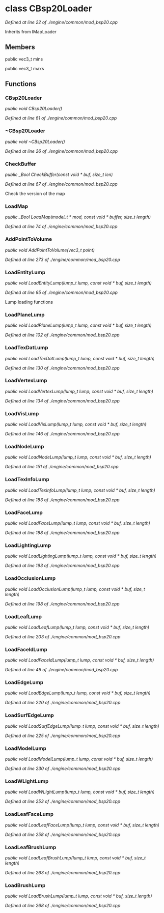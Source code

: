 # class CBsp20Loader

*Defined at line 22 of ./engine/common/mod_bsp20.cpp*

Inherits from IMapLoader



## Members

public vec3_t mins

public vec3_t maxs



## Functions

### CBsp20Loader

*public void CBsp20Loader()*

*Defined at line 61 of ./engine/common/mod_bsp20.cpp*

### ~CBsp20Loader

*public void ~CBsp20Loader()*

*Defined at line 26 of ./engine/common/mod_bsp20.cpp*

### CheckBuffer

*public _Bool CheckBuffer(const void * buf, size_t len)*

*Defined at line 67 of ./engine/common/mod_bsp20.cpp*

 Check the version of the map 

### LoadMap

*public _Bool LoadMap(model_t * mod, const void * buffer, size_t length)*

*Defined at line 74 of ./engine/common/mod_bsp20.cpp*

### AddPointToVolume

*public void AddPointToVolume(vec3_t point)*

*Defined at line 273 of ./engine/common/mod_bsp20.cpp*

### LoadEntityLump

*public void LoadEntityLump(lump_t lump, const void * buf, size_t length)*

*Defined at line 95 of ./engine/common/mod_bsp20.cpp*

 Lump loading functions 

### LoadPlaneLump

*public void LoadPlaneLump(lump_t lump, const void * buf, size_t length)*

*Defined at line 102 of ./engine/common/mod_bsp20.cpp*

### LoadTexDatLump

*public void LoadTexDatLump(lump_t lump, const void * buf, size_t length)*

*Defined at line 130 of ./engine/common/mod_bsp20.cpp*

### LoadVertexLump

*public void LoadVertexLump(lump_t lump, const void * buf, size_t length)*

*Defined at line 134 of ./engine/common/mod_bsp20.cpp*

### LoadVisLump

*public void LoadVisLump(lump_t lump, const void * buf, size_t length)*

*Defined at line 146 of ./engine/common/mod_bsp20.cpp*

### LoadNodeLump

*public void LoadNodeLump(lump_t lump, const void * buf, size_t length)*

*Defined at line 151 of ./engine/common/mod_bsp20.cpp*

### LoadTexInfoLump

*public void LoadTexInfoLump(lump_t lump, const void * buf, size_t length)*

*Defined at line 183 of ./engine/common/mod_bsp20.cpp*

### LoadFaceLump

*public void LoadFaceLump(lump_t lump, const void * buf, size_t length)*

*Defined at line 188 of ./engine/common/mod_bsp20.cpp*

### LoadLightingLump

*public void LoadLightingLump(lump_t lump, const void * buf, size_t length)*

*Defined at line 193 of ./engine/common/mod_bsp20.cpp*

### LoadOcclusionLump

*public void LoadOcclusionLump(lump_t lump, const void * buf, size_t length)*

*Defined at line 198 of ./engine/common/mod_bsp20.cpp*

### LoadLeafLump

*public void LoadLeafLump(lump_t lump, const void * buf, size_t length)*

*Defined at line 203 of ./engine/common/mod_bsp20.cpp*

### LoadFaceIdLump

*public void LoadFaceIdLump(lump_t lump, const void * buf, size_t length)*

*Defined at line 49 of ./engine/common/mod_bsp20.cpp*

### LoadEdgeLump

*public void LoadEdgeLump(lump_t lump, const void * buf, size_t length)*

*Defined at line 220 of ./engine/common/mod_bsp20.cpp*

### LoadSurfEdgeLump

*public void LoadSurfEdgeLump(lump_t lump, const void * buf, size_t length)*

*Defined at line 225 of ./engine/common/mod_bsp20.cpp*

### LoadModelLump

*public void LoadModelLump(lump_t lump, const void * buf, size_t length)*

*Defined at line 230 of ./engine/common/mod_bsp20.cpp*

### LoadWLightLump

*public void LoadWLightLump(lump_t lump, const void * buf, size_t length)*

*Defined at line 253 of ./engine/common/mod_bsp20.cpp*

### LoadLeafFaceLump

*public void LoadLeafFaceLump(lump_t lump, const void * buf, size_t length)*

*Defined at line 258 of ./engine/common/mod_bsp20.cpp*

### LoadLeafBrushLump

*public void LoadLeafBrushLump(lump_t lump, const void * buf, size_t length)*

*Defined at line 263 of ./engine/common/mod_bsp20.cpp*

### LoadBrushLump

*public void LoadBrushLump(lump_t lump, const void * buf, size_t length)*

*Defined at line 268 of ./engine/common/mod_bsp20.cpp*



